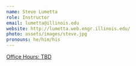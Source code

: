 ```yaml
---
name: Steve Lumetta
role: Instructor
email: lumetta@illinois.edu
website: http://lumetta.web.engr.illinois.edu/
photo: assets/images/steve.jpg
pronouns: he/him/his
---
```


[Office Hours: TBD](#TODO)